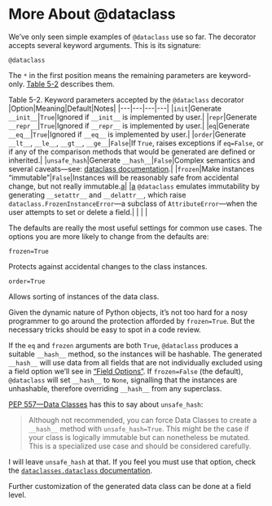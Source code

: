 # More About @dataclass

We’ve only seen simple examples of `@dataclass` use so far. The decorator accepts several keyword arguments. This is its signature:

```
@dataclass
```

The `*` in the first position means the remaining parameters are keyword-only. [Table 5-2](#dataclass_options_tbl) describes them.

Table 5-2. Keyword parameters accepted by the `@dataclass` decorator
|Option|Meaning|Default|Notes|
|---|---|---|---|
|`init`|Generate `__init__`|`True`|Ignored if `__init__` is implemented by user.|
|`repr`|Generate `__repr__`|`True`|Ignored if `__repr__` is implemented by user.|
|`eq`|Generate `__eq__`|`True`|Ignored if `__eq__` is implemented by user.|
|`order`|Generate `__lt__`, `__le__`, `__gt__`, `__ge__`|`False`|If `True`, raises exceptions if `eq=False`, or if any of the comparison methods that would be generated are defined or inherited.|
|`unsafe_hash`|Generate `__hash__`|`False`|Complex semantics and several caveats—see: [dataclass documentation](https://fpy.li/5-7).|
|`frozen`|Make instances “immutable”|`False`|Instances will be reasonably safe from accidental change, but not really immutable.[a](ch05.html#idm46582454217968)|
|[a](ch05.html#idm46582454217968-marker) `@dataclass` emulates immutability by generating `__setattr__` and `__delattr__`, which raise `dataclass.FrozenInstanceError`—a subclass of `AttributeError`—when the user attempts to set or delete a field.|   |   |   |

The defaults are really the most useful settings for common use cases. The options you are more likely to change from the defaults are:

`frozen=True`

Protects against accidental changes to the class instances.

`order=True`

Allows sorting of instances of the data class.

Given the dynamic nature of Python objects, it’s not too hard for a nosy programmer to go around the protection afforded by `frozen=True`. But the necessary tricks should be easy to spot in a code review.

If the `eq` and `frozen` arguments are both `True`, `@dataclass` produces a suitable `__hash__` method, so the instances will be hashable. The generated `__hash__` will use data from all fields that are not individually excluded using a field option we’ll see in [“Field Options”](#field_options_sec). If `frozen=False` (the default), `@dataclass` will set `__hash__` to `None`, signalling that the instances are unhashable, therefore overriding `__hash__` from any superclass.

[PEP 557—Data Classes](https://fpy.li/pep557) has this to say about `unsafe_hash`:

> Although not recommended, you can force Data Classes to create a `__hash__` method with `unsafe_hash=True`. This might be the case if your class is logically immutable but can nonetheless be mutated. This is a specialized use case and should be considered carefully.

I will leave `unsafe_hash` at that. If you feel you must use that option, check the [`dataclasses.dataclass` documentation](https://fpy.li/5-7).

Further customization of the generated data class can be done at a field level.